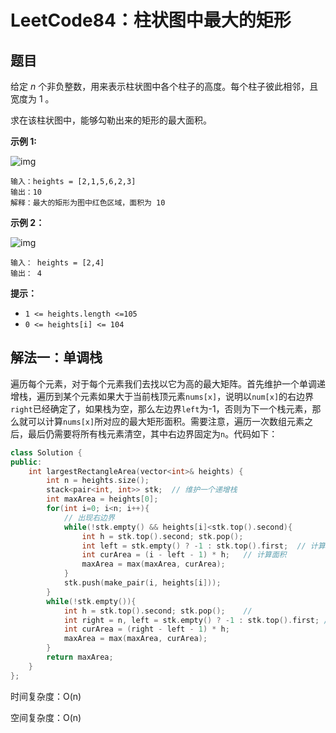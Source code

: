 # LeetCode84：柱状图中最大的矩形

## 题目

给定 *n* 个非负整数，用来表示柱状图中各个柱子的高度。每个柱子彼此相邻，且宽度为 1 。

求在该柱状图中，能够勾勒出来的矩形的最大面积。

 

**示例 1:**

![img](https://assets.leetcode.com/uploads/2021/01/04/histogram.jpg)

```
输入：heights = [2,1,5,6,2,3]
输出：10
解释：最大的矩形为图中红色区域，面积为 10
```

**示例 2：**

![img](https://assets.leetcode.com/uploads/2021/01/04/histogram-1.jpg)

```
输入： heights = [2,4]
输出： 4
```

 

**提示：**

- `1 <= heights.length <=105`
- `0 <= heights[i] <= 104`

## 解法一：单调栈

遍历每个元素，对于每个元素我们去找以它为高的最大矩阵。首先维护一个单调递增栈，遍历到某个元素如果大于当前栈顶元素`nums[x]`，说明以`num[x]`的右边界`right`已经确定了，如果栈为空，那么左边界`left`为-1，否则为下一个栈元素，那么就可以计算`nums[x]`所对应的最大矩形面积。需要注意，遍历一次数组元素之后，最后仍需要将所有栈元素清空，其中右边界固定为`n`。代码如下：

```c++
class Solution {
public:
    int largestRectangleArea(vector<int>& heights) {
        int n = heights.size();
        stack<pair<int, int>> stk;  // 维护一个递增栈
        int maxArea = heights[0];
        for(int i=0; i<n; i++){
            // 出现右边界
            while(!stk.empty() && heights[i]<stk.top().second){
                int h = stk.top().second; stk.pop();
                int left = stk.empty() ? -1 : stk.top().first;	// 计算左边界
                int curArea = (i - left - 1) * h;	// 计算面积
                maxArea = max(maxArea, curArea);
            }
            stk.push(make_pair(i, heights[i]));
        }
        while(!stk.empty()){
            int h = stk.top().second; stk.pop();	// 
            int right = n, left = stk.empty() ? -1 : stk.top().first; // 固定右边界，计算左边界
            int curArea = (right - left - 1) * h;
            maxArea = max(maxArea, curArea);
        }
        return maxArea;
    }
};
```

时间复杂度：O(n)

空间复杂度：O(n)